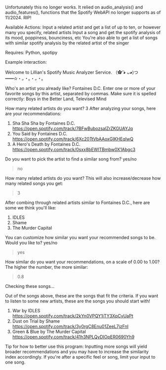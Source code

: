 Unfortunately this no longer works. It relied on audio_analysis() and audio_features(), functions that the Spotify WebAPI no longer supports as of 11/2024. RIP! 


Available Actions:
Input a related artist and get a list of up to ten, or however many you specify, related artists
Input a song and get the spotify analysis of its mood, poppiness, bounciness, etc
You're also able to get a list of songs with similar spotify analysis by the related artist of the singer


Requires: Python, spotipy

Example interaction: 

Welcome to Lillian's Spotify Music Analyzer Service.
（✿ ͡◕ ᴗ◕)つ━━✫・*。・*。・*。・*。

Who's an artist you already like? Fontaines D.C.
Enter one or more of your favorite songs by this artist, separated by commas. Make sure it is spelled correctly: 
Boys in the Better Land, Televised Mind

How many related artists do you want? 3
After analyzing your songs, here are your recommendations:
1. Sha Sha Sha by Fontaines D.C.
   https://open.spotify.com/track/7BFwBubozsalZrZKGUAYJq
2. You Said by Fontaines D.C.
   https://open.spotify.com/track/6Xc20TtVbAAoxGIKHEqIwQ
3. A Hero's Death by Fontaines D.C.
   https://open.spotify.com/track/0sxx8bEWlTBmbw0X1Abgc3

Do you want to pick the artist to find a similar song from?
yes/no
> no

How many related artists do you want? This will also increase/decrease how many related songs you get:
> 3

After combing through related artists similar to Fontaines D.C., here are some we think you'll like:
1. IDLES
2. Shame
3. The Murder Capital

You can customize how similar you want your recommended songs to be.
Would you like to?
yes/no
> yes

How similar do you want your recommendations, on a scale of 0.00 to 1.00? The higher the number, the more similar:
> 0.8

Checking these songs...

Out of the songs above, these are the songs that fit the criteria.
If you want to listen to some new artists, these are the songs you should start with!

1. War by IDLES
   https://open.spotify.com/track/2kYn0VPQY1iTY3XpCvUaPt
2. Dust on Trial by Shame
   https://open.spotify.com/track/3y0rgC8Enu01ZeeL7jzFnI
3. Green & Blue by The Murder Capital
   https://open.spotify.com/track/41h3NPLQyDIOpER0690Yh9

Tip for how to better use this program: Inputting more songs will yield broader recommendations and you may have to increase the similarity index accordingly. 
If you're after a specific feel or song, limit your input to one song.
